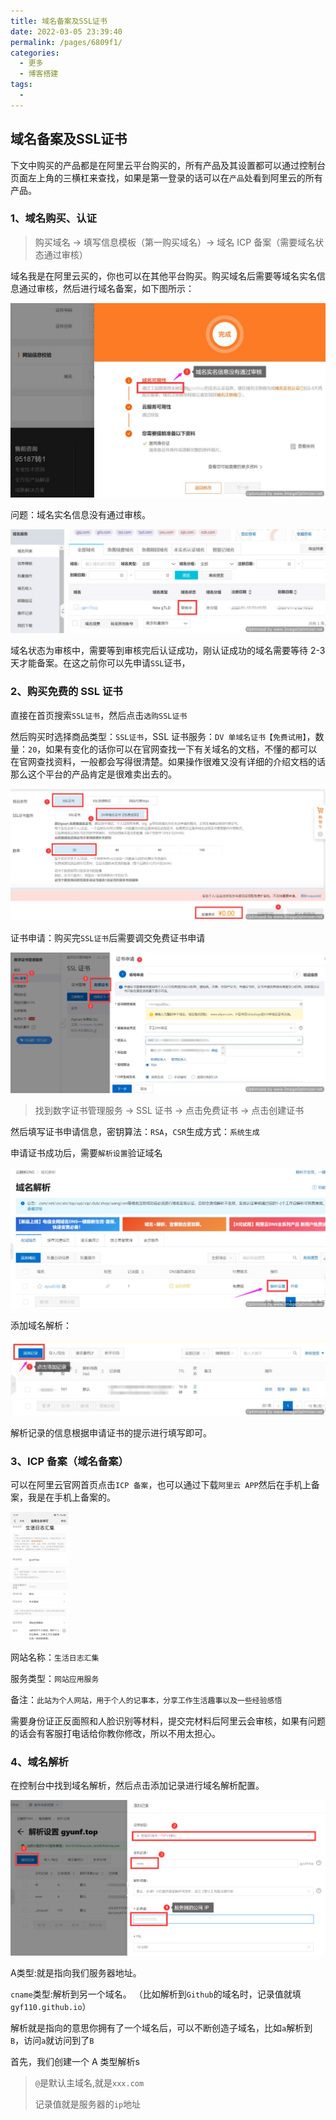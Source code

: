 ```yaml
---
title: 域名备案及SSL证书
date: 2022-03-05 23:39:40
permalink: /pages/6809f1/
categories:
  - 更多
  - 博客搭建
tags:
  - 
---
```


## 域名备案及SSL证书

下文中购买的产品都是在阿里云平台购买的，所有产品及其设置都可以通过控制台页面左上角的三横杠来查找，如果是第一登录的话可以在`产品`处看到阿里云的所有产品。

### 1、域名购买、认证

> 购买域名 -> 填写信息模板（第一购买域名）-> 域名 ICP 备案（需要域名状态通过审核）
>

域名我是在阿里云买的，你也可以在其他平台购买。购买域名后需要等域名实名信息通过审核，然后进行域名备案，如下图所示：

<img src="../../.vuepress/public/images/image-20220112224359326.png" alt="image-20220112224359326" style="zoom:100%;" />

问题：域名实名信息没有通过审核。

<img src="../../.vuepress/public/images/image-20220112223045975.png" alt="image-20220112223045975" style="zoom:100%;" />

域名状态为审核中，需要等到审核完后认证成功，刚认证成功的域名需要等待 2-3 天才能备案。在这之前你可以先申请`SSL`证书，

### 2、购买免费的 SSL 证书

直接在首页搜索`SSL证书`，然后点击`选购SSL证书`

然后购买时选择商品类型：`SSL证书`，SSL 证书服务：`DV 单域名证书【免费试用】`，数量：`20`，如果有变化的话你可以在官网查找一下有关域名的文档，不懂的都可以在官网查找资料，一般都会写得很清楚。如果操作很难又没有详细的介绍文档的话那么这个平台的产品肯定是很难卖出去的。

<img src="../../.vuepress/public/images/image-20220112224756905.png" alt="image-20220112224756905" style="zoom:100%;" />

证书申请：购买完`SSL证书`后需要调交免费证书申请

<img src="../../.vuepress/public/images/image-20220112230835503.png" alt="image-20220112230835503" style="zoom:100%;" />

> 找到数字证书管理服务 -> SSL 证书 -> 点击免费证书 -> 点击创建证书

然后填写证书申请信息，密钥算法：`RSA`，`CSR`生成方式：`系统生成`

申请证书成功后，需要`解析设置`验证域名

<img src="../../.vuepress/public/images/image-20220112231611162.png" alt="image-20220112231611162" style="zoom:100%;" />

添加域名解析：

<img src="../../.vuepress/public/images/image-20220112231728827.png" alt="image-20220112231728827" style="zoom:100%;" />

解析记录的信息根据申请证书的提示进行填写即可。

### 3、ICP 备案（域名备案）

可以在阿里云官网首页点击`ICP 备案`，也可以通过下载`阿里云 APP`然后在手机上备案，我是在手机上备案的。

<img src="../../.vuepress/public/images/image-20220306195000549.png" alt="image-20220306195000549" style="zoom:20%;" />

网站名称：`生活日志汇集`

服务类型：`网站应用服务`

备注：`此站为个人网站，用于个人的记事本，分享工作生活趣事以及一些经验感悟`

需要身份证正反面照和人脸识别等材料，提交完材料后阿里云会审核，如果有问题的话会有客服打电话给你教你修改，所以不用太担心。

### 4、域名解析

在控制台中找到域名解析，然后点击添加记录进行域名解析配置。

![image-20220301223709265](../../.vuepress/public/images/image-20220301223709265-16461454312031.png)

A类型:就是指向我们服务器地址。

`cname`类型:解析到另一个域名。 （比如解析到`Github`的域名时，记录值就填`gyf110.github.io`）

解析就是指向的意思你拥有了一个域名后，可以不断创造子域名，比如`a`解析到`B`，访问`a`就访问到了`B`

首先，我们创建一个 A 类型解析s

> `@`是默认主域名,就是`xxx.com`
>
> 记录值就是服务器的`ip`地址

